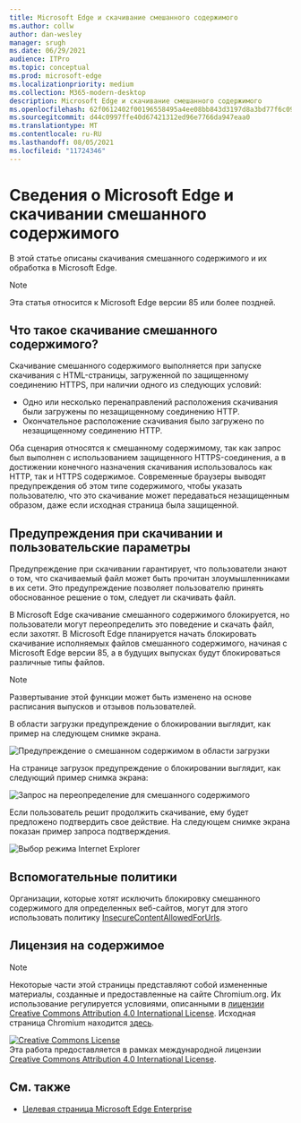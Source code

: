 ```yaml
---
title: Microsoft Edge и скачивание смешанного содержимого
ms.author: collw
author: dan-wesley
manager: srugh
ms.date: 06/29/2021
audience: ITPro
ms.topic: conceptual
ms.prod: microsoft-edge
ms.localizationpriority: medium
ms.collection: M365-modern-desktop
description: Microsoft Edge и скачивание смешанного содержимого
ms.openlocfilehash: 62f0612402f00196558495a4ee08bb843d3197d8a3bd77f6c099170208986f23
ms.sourcegitcommit: d44c0997ffe40d67421312ed96e7766da947eaa0
ms.translationtype: MT
ms.contentlocale: ru-RU
ms.lasthandoff: 08/05/2021
ms.locfileid: "11724346"
---
```

# <a name="learn-about-microsoft-edge-and-mixed-content-downloads"></a>Сведения о Microsoft Edge и скачивании смешанного содержимого

В этой статье описаны скачивания смешанного содержимого и их обработка в Microsoft Edge.

>[!NOTE]
>Эта статья относится к Microsoft Edge версии 85 или более поздней.

## <a name="what-are-mixed-content-downloads"></a>Что такое скачивание смешанного содержимого?

Скачивание смешанного содержимого выполняется при запуске скачивания с HTML-страницы, загруженной по защищенному соединению HTTPS, при наличии одного из следующих условий:

- Одно или несколько перенаправлений расположения скачивания были загружены по незащищенному соединению HTTP.
- Окончательное расположение скачивания было загружено по незащищенному соединению HTTP.

Оба сценария относятся к смешанному содержимому, так как запрос был выполнен с использованием защищенного HTTPS-соединения, а в достижении конечного назначения скачивания использовалось как HTTP, так и HTTPS содержимое. Современные браузеры выводят предупреждения об этом типе содержимого, чтобы указать пользователю, что это скачивание может передаваться незащищенным образом, даже если исходная страница была защищенной.

## <a name="download-warnings-and-user-options"></a>Предупреждения при скачивании и пользовательские параметры

Предупреждение при скачивании гарантирует, что пользователи знают о том, что скачиваемый файл может быть прочитан злоумышленниками в их сети. Это предупреждение позволяет пользователю принять обоснованное решение о том, следует ли скачивать файл.

В Microsoft Edge скачивание смешанного содержимого блокируется, но пользователи могут переопределить это поведение и скачать файл, если захотят. В Microsoft Edge планируется начать блокировать скачивание исполняемых файлов смешанного содержимого, начиная с Microsoft Edge версии 85, а в будущих выпусках будут блокироваться различные типы файлов.

> [!NOTE]
> Развертывание этой функции может быть изменено на основе расписания выпусков и отзывов пользователей.

<!-- The schedule of the block for different filetypes is to be determined and may be impacted by usage data and user feedback. -->

В области загрузки предупреждение о блокировании выглядит, как пример на следующем снимке экрана.

 ![Предупреждение о смешанном содержимом в области загрузки](./media/edge-learnmore-mixed-content-downloads/edge-mixed-content-download-tray-warning.png)

На странице загрузок предупреждение о блокировании выглядит, как следующий пример снимка экрана:

 ![Запрос на переопределение для смешанного содержимого](./media/edge-learnmore-mixed-content-downloads/edge-mixed-content-download-page-warning.png)

Если пользователь решит продолжить скачивание, ему будет предложено подтвердить свое действие. На следующем снимке экрана показан пример запроса подтверждения.

 ![Выбор режима Internet Explorer](./media/edge-learnmore-mixed-content-downloads/edge-mixed-content-download-override.png)

## <a name="supporting-policies"></a>Вспомогательные политики

Организации, которые хотят исключить блокировку смешанного содержимого для определенных веб-сайтов, могут для этого использовать политику [InsecureContentAllowedForUrls](./microsoft-edge-policies.md#insecurecontentallowedforurls).

## <a name="content-license"></a>Лицензия на содержимое

> [!NOTE]
> Некоторые части этой страницы представляют собой измененные материалы, созданные и предоставленные на сайте Chromium.org. Их использование регулируется условиями, описанными в [лицензии Creative Commons Attribution 4.0 International License](http://creativecommons.org/licenses/by/4.0/). Исходная страница Chromium находится [здесь](https://developers.google.com/web/fundamentals/security/prevent-mixed-content/what-is-mixed-content).
  
<a rel="license" href="http://creativecommons.org/licenses/by/4.0/"><img alt="Creative Commons License" style="border-width:0" src="https://i.creativecommons.org/l/by/4.0/88x31.png" /></a><br />Эта работа предоставляется в рамках международной лицензии <a rel="license" href="http://creativecommons.org/licenses/by/4.0/">Creative Commons Attribution 4.0 International License</a>.

## <a name="see-also"></a>См. также

- [Целевая страница Microsoft Edge Enterprise](https://aka.ms/EdgeEnterprise)
